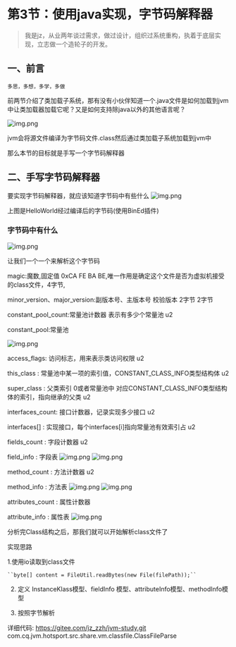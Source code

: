 # 第3节：使用java实现，字节码解释器

> 我是jz，从业两年谈过需求，做过设计，组织过系统重构，执着于底层实现，立志做一个造轮子的开发。

## 一、前言
`多思，多想，多学，多做`

前两节介绍了类加载子系统，那有没有小伙伴知道一个.java文件是如何加载到jvm中让类加载器加载它呢？又是如何支持除java以外的其他语言呢？

![img.png](../../assets/img/JVM/Chapter_3/不同语言在jvm中运行本质.png)

jvm会将源文件编译为字节码文件.class然后通过类加载子系统加载到jvm中

那么本节的目标就是手写一个字节码解释器

## 二、手写字节码解释器

要实现字节码解释器，就应该知道字节码中有些什么
![img.png](../../assets/img/JVM/Chapter_3/HelloWorld字节码.png)

上图是HelloWorld经过编译后的字节码(使用BinEd插件)

### 字节码中有什么

![img.png](../../assets/img/JVM/Chapter_3/ClassFile文件结构.png)

让我们一个一个来解析这个字节码

magic:魔数,固定值 0xCA FE BA BE,唯一作用是确定这个文件是否为虚拟机接受的class文件，4字节,

minor_version、major_version:副版本号、主版本号 校验版本 2字节 2字节

constant_pool_count:常量池计数器 表示有多少个常量池 u2

constant_pool:常量池 

![img.png](../../assets/img/JVM/Chapter_3/常量池数据结构.png)

access_flags: 访问标志，用来表示类访问权限 u2

this_class : 常量池中某一项的索引值，CONSTANT_CLASS_INFO类型结构体 u2

super_class : 父类索引 0或者常量池中 对应CONSTANT_CLASS_INFO类型结构体的索引，指向继承的父类 u2

interfaces_count: 接口计数器，记录实现多少接口 u2

interfaces[] : 实现接口，每个interfaces[i]指向常量池有效索引占 u2

fields_count : 字段计数器 u2

field_info : 字段表
![img.png](../../assets/img/JVM/Chapter_3/字段表.png)
![img.png](../../assets/img/JVM/Chapter_3/属性表.png)

method_count : 方法计数器 u2

method_info : 方法表
![img.png](../../assets/img/JVM/Chapter_3/方法表.png)
![img.png](../../assets/img/JVM/Chapter_3/属性表.png)

attributes_count : 属性计数器

attribute_info : 属性表
![img.png](../../assets/img/JVM/Chapter_3/属性表.png)

分析完Class结构之后，那我们就可以开始解析class文件了

实现思路

1.使用io读取到class文件

    ``byte[] content = FileUtil.readBytes(new File(filePath));``


2. 定义 InstanceKlass模型、fieldInfo 模型、attributeInfo模型、methodInfo模型

3. 按照字节解析

详细代码: https://gitee.com/jz_zzh/jvm-study.git   com.cq.jvm.hotsport.src.share.vm.classfile.ClassFileParse













